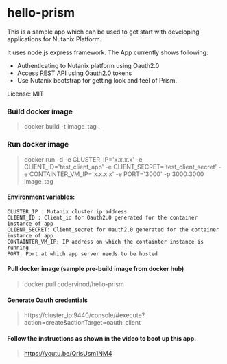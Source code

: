 # hello-prism
This is a sample app which can be used to get start with developing applications for Nutanix Platform.

It uses node.js express framework. The App currently shows following:
- Authenticating to Nutanix platform using Oauth2.0
- Access REST API using Oauth2.0 tokens
- Use Nutanix bootstrap for getting look and feel of Prism.


License: MIT

### Build docker image
> docker build -t image_tag .

### Run docker image
> docker run -d -e CLUSTER_IP='x.x.x.x' -e CLIENT_ID='test_client_app' -e CLIENT_SECRET='test_client_secret' -e CONTAINTER_VM_IP='x.x.x.x' -e PORT='3000' -p 3000:3000 image_tag


#### Environment variables:
	CLUSTER_IP : Nutanix cluster ip address
	CLIENT_ID : Client_id for Oauth2.0 generated for the container instance of app
	CLIENT_SECRET: Client_secret for Oauth2.0 generated for the container instance of app
	CONTAINTER_VM_IP: IP address on which the containter instance is running
	PORT: Port at which app server needs to be hosted

#### Pull docker image (sample pre-build image from docker hub)
> docker pull codervinod/hello-prism

#### Generate Oauth credentials 
> https://cluster_ip:9440/console/#execute?action=create&actionTarget=oauth_client

#### Follow the instructions as shown in the video to boot up this app. 
> https://youtu.be/QrlsUsm1NM4

